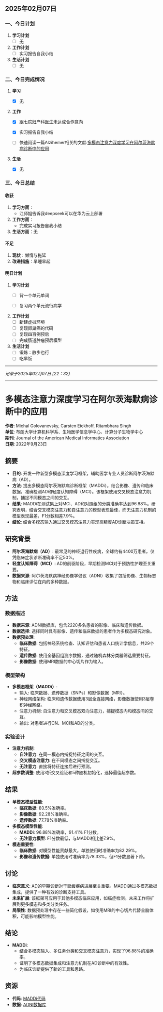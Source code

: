 ## 2025年02月07日

### 一、今日计划
1. **学习计划**
   - [ ] 无

2. **工作计划**
   - [ ] 实习报告自我小结

3. **生活计划**
   - [ ] 无

### 二、今日完成情况
1. **学习**
   - [x] 无


2. **工作**
   - [x] 跟七院妇产科医生未达成合作意向
   - [x] 实习报告自我小结
   - [ ] 快速阅读一篇Alzihemer相关的文献:[多模态注意力深度学习在阿尔茨海默病诊断中的应用](#多模态注意力深度学习在阿尔茨海默病诊断中的应用)


3. **生活**
   - [x] 无


### 三、今日总结
#### 收获
1. **学习方面**：
   - 江师姐告诉我deepseek可以在华为云上部署
2. **工作方面**：
    - 完成实习报告自我小结
3. **生活方面**：无

#### 不足
1. **现状**：懒惰与拖延
2. **改进措施**：早睡早起

#### 明日计划
1. **学习计划**
   - [ ] 背一个单元单词
   - [ ] 复习两个单元流行病学


2. **工作计划**
   - [ ] 新建虚拟环境
   - [ ] 复现卵巢癌的代码
   - [ ] 复现四百例预后
   - [ ] 完成肠道肿瘤预后模型

3. **生活计划**
   - [ ] 锻炼：散步也行
   - [ ] 吃早饭

---

*记录于2025年02月07日 [22：32]*

---

# 多模态注意力深度学习在阿尔茨海默病诊断中的应用

**作者**: Michal Golovanevsky, Carsten Eickhoff, Ritambhara Singh  
**单位**: 布朗大学计算机科学系、生物医学信息学中心、计算分子生物学中心  
**期刊**: Journal of the American Medical Informatics Association  
**日期**: 2022年9月23日

## 摘要
- **目的**: 开发一种新型多模态深度学习框架，辅助医学专业人员诊断阿尔茨海默病（AD）。
- **方法**: 提出多模态阿尔茨海默病诊断框架（MADDi），结合影像、遗传和临床数据，准确检测AD和轻度认知障碍（MCI）。该框架使用交叉模态注意力机制，捕捉不同模态之间的交互。
- **结果**: MADDi在测试集上对MCI、AD和对照组的分类准确率达到96.88%。研究表明，结合交叉模态注意力和自注意力的模型表现最佳，而无注意力机制的模型表现最差，F1分数相差7.9%。
- **结论**: 结合多模态输入通过交叉模态注意力实现高精度AD诊断决策支持。

## 研究背景
- **阿尔茨海默病（AD）**: 最常见的神经退行性疾病，全球约有4400万患者。仅凭临床症状诊断准确率不足50%。
- **轻度认知障碍（MCI）**: AD的前驱阶段，早期检测MCI对于预防性护理至关重要。
- **数据来源**: 阿尔茨海默病神经影像学倡议（ADNI）收集了包括影像、生物标志物和临床评估在内的多种数据。

## 方法
### 数据描述
- **数据来源**: ADNI数据库，包含2220多名患者的影像、临床和遗传数据。
- **数据选择**: 选择同时具有影像、遗传和临床数据的患者作为多模态研究对象。
- **数据预处理**:
  - **临床数据**: 包括神经系统检查、认知评估和患者人口统计学信息，共29个特征。
  - **遗传数据**: 使用全基因组测序数据，通过随机森林分类器筛选重要特征。
  - **影像数据**: 使用MRI数据的中心切片作为输入。

### 模型架构
- **多模态框架（MADDi）**:
  - 输入: 临床数据、遗传数据（SNPs）和影像数据（MRI）。
  - 神经网络架构: 临床和遗传数据使用3层全连接网络，影像数据使用3层卷积神经网络。
  - 注意力机制: 自注意力和交叉模态双向注意力，捕捉模态内和模态间的交互。
  - 输出: 对患者进行CN、MCI和AD的分类。

### 实验设计
- **注意力机制**:
  - **自注意力**: 在同一模态内捕捉特征之间的交互。
  - **交叉模态注意力**: 在不同模态之间捕捉交互。
  - **无注意力**: 直接将特征连接后进行预测。
- **超参数调整**: 使用3折交叉验证和5种随机初始化，选择最佳超参数。

## 结果
- **单模态模型性能**:
  - **临床数据**: 80.5%准确率。
  - **影像数据**: 92.28%准确率。
  - **遗传数据**: 77.78%准确率。
- **多模态模型性能**:
  - **MADDi**: 96.88%准确率，91.41% F1分数。
  - **无注意力模型**: F1分数最低，与MADDi相比差7.9%。
- **模态重要性**:
  - **临床数据**: 对模型性能贡献最大，单独使用时准确率为82.29%。
  - **影像和遗传数据**: 单独使用时准确率为78.33%，但F1分数显著下降。

## 讨论
- **临床意义**: AD的早期诊断对于延缓疾病进展至关重要。MADDi通过多模态数据集成，提供了一种有效的诊断支持工具。
- **未来扩展**: 该框架可应用于其他多模态临床应用，如癌症检测。未来工作将扩展到更多模态和多类分类任务。
- **局限性**: 数据预处理中存在一些简化假设，如使用MRI的中心切片代替全脑体积，可能影响模型性能。

## 结论
- **MADDi**:
  - 结合多模态输入、多任务分类和交叉模态注意力，实现了96.88%的准确率。
  - 证明了多模态数据集成和注意力机制在AD诊断中的有效性。
  - 为临床诊断提供了新的工具和思路。

## 资源
- **代码**: [MADDi代码](https://github.com/rsinghlab/MADDi)
- **数据**: [ADNI数据库](https://adni.loni.usc.edu/)
